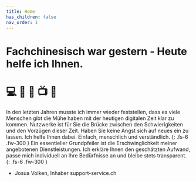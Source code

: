 ```yaml
---
title: Home
has_children: false
nav_order: 1
---
```


<!-- ![](images/oktopus-512x512.jpg) -->

# Fachchinesisch war gestern - Heute helfe ich Ihnen.

<!-- <img src="images/Logo-128x128.jpg" loading="lazy" alt="" width="128" height="128"> -->

# 💻 📡 📶 📺 🔌

In den letzten Jahren musste ich immer wieder feststellen, dass es viele Menschen gibt die Mühe haben mit der heutigen digitalen Zeit klar zu kommen. Nutzwerke ist für Sie die Brücke zwischen den Schwierigkeiten und den Vorzügen dieser Zeit. Haben Sie keine Angst sich auf neues ein zu lassen. Ich helfe Ihnen dabei. Einfach, menschlich und verständlich.
{: .fs-6 .fw-300 }
Ein essentieller Grundpfeiler ist die Erschwinglichkeit meiner angebotenen Dienstleistungen. Ich erkläre Ihnen den geschätzten Aufwand, passe mich individuell an Ihre Bedürfnisse an und bleibe stets transparent.
{: .fs-6 .fw-300 }

- Josua Volken, Inhaber support-service.ch
